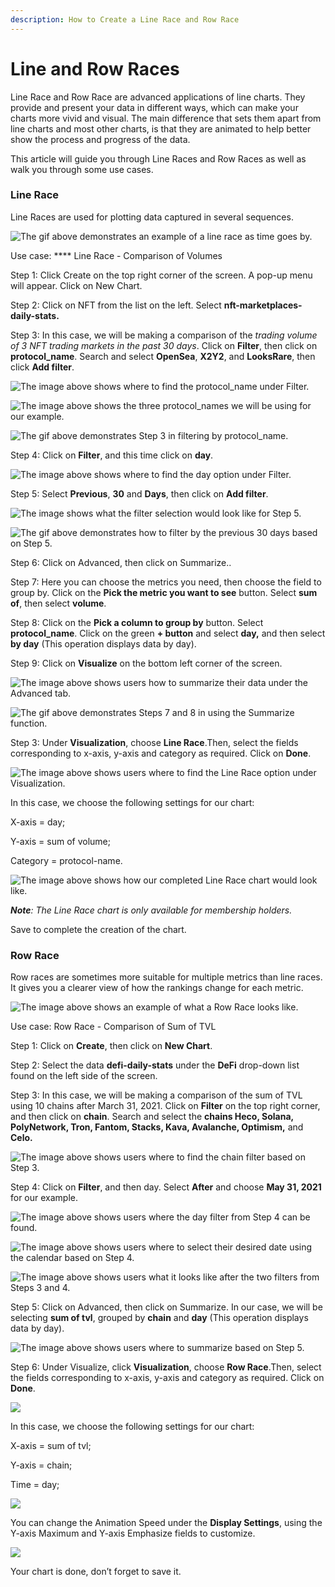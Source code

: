 ```yaml
---
description: How to Create a Line Race and Row Race
---
```


# Line and Row Races

Line Race and Row Race are advanced applications of line charts. They provide and present your data in different ways, which can make your charts more vivid and visual. The main difference that sets them apart from line charts and most other charts, is that they are animated to help better show the process and progress of the data.

This article will guide you through Line Races and Row Races as well as walk you through some use cases.

### Line Race <a href="#_at8t0ip1t34l" id="_at8t0ip1t34l"></a>

Line Races are used for plotting data captured in several sequences.

![The gif above demonstrates an example of a line race as time goes by.](<../../../../.gitbook/assets/0 (9)>)

Use case: \*\*\*\* Line Race - Comparison of Volumes

Step 1: Click Create on the top right corner of the screen. A pop-up menu will appear. Click on New Chart.

Step 2: Click on NFT from the list on the left. Select **nft-marketplaces-daily-stats.**

Step 3: In this case, we will be making a comparison of the _trading volume of 3 NFT trading markets in the past 30 days_. Click on **Filter**, then click on **protocol\_name**. Search and select **OpenSea**, **X2Y2**, and **LooksRare**, then click **Add filter**.

![The image above shows where to find the protocol\_name under Filter.](<../../../../.gitbook/assets/1 (18)>)

![The image above shows the three protocol\_names we will be using for our example.](<../../../../.gitbook/assets/2 (17)>)

![The gif above demonstrates Step 3 in filtering by protocol\_name.](<../../../../.gitbook/assets/3 (10)>)

Step 4: Click on **Filter**, and this time click on **day**.

![The image above shows where to find the day option under Filter.](<../../../../.gitbook/assets/4 (15)>)

Step 5: Select **Previous**, **30** and **Days**, then click on **Add filter**.

![The image shows what the filter selection would look like for Step 5.](<../../../../.gitbook/assets/5 (1)>)

![The gif above demonstrates how to filter by the previous 30 days based on Step 5.](<../../../../.gitbook/assets/6 (4)>)

Step 6: Click on Advanced, then click on Summarize..

Step 7: Here you can choose the metrics you need, then choose the field to group by. Click on the **Pick the metric you want to see** button. Select **sum of**, then select **volume**.

Step 8: Click on the **Pick a column to group by** button. Select **protocol\_name**. Click on the green **+ button** and select **day,** and then select **by day** (This operation displays data by day).

Step 9: Click on **Visualize** on the bottom left corner of the screen.

![The image above shows users how to summarize their data under the Advanced tab.](<../../../../.gitbook/assets/7 (15)>)

![The gif above demonstrates Steps 7 and 8 in using the Summarize function.](../../../../.gitbook/assets/3)

Step 3: Under **Visualization**, choose **Line Race**.Then, select the fields corresponding to x-axis, y-axis and category as required. Click on **Done**.

![The image above shows users where to find the Line Race option under Visualization.](../../../../.gitbook/assets/9)

In this case, we choose the following settings for our chart:

X-axis = day;

Y-axis = sum of volume;

Category = protocol-name.

![The image above shows how our completed Line Race chart would look like.](<../../../../.gitbook/assets/5 (14)>)

_**Note**: The Line Race chart is only available for membership holders._

Save to complete the creation of the chart.

### Row Race <a href="#_hsu6ddk5iop" id="_hsu6ddk5iop"></a>

Row races are sometimes more suitable for multiple metrics than line races. It gives you a clearer view of how the rankings change for each metric.

![The image above shows an example of what a Row Race looks like.](<../../../../.gitbook/assets/6 (14)>)

Use case: Row Race - Comparison of Sum of TVL

Step 1: Click on **Create**, then click on **New Chart**.

Step 2: Select the data **defi-daily-stats** under the **DeFi** drop-down list found on the left side of the screen.

Step 3: In this case, we will be making a comparison of the sum of TVL using 10 chains after March 31, 2021. Click on **Filter** on the top right corner, and then click on **chain**. Search and select the **chains Heco, Solana, PolyNetwork, Tron, Fantom, Stacks, Kava, Avalanche, Optimism,** and **Celo.**

![The image above shows users where to find the chain filter based on Step 3.](<../../../../.gitbook/assets/12 (6)>)

Step 4: Click on **Filter**, and then day. Select **After** and choose **May 31, 2021** for our example.

![The image above shows users where the day filter from Step 4 can be found.](<../../../../.gitbook/assets/13 (7)>)

![The image above shows users where to select their desired date using the calendar based on Step 4.](../../../../.gitbook/assets/14)

![The image above shows users what it looks like after the two filters from Steps 3 and 4.](<../../../../.gitbook/assets/7 (2)>)

Step 5: Click on Advanced, then click on Summarize. In our case, we will be selecting **sum of tvl**, grouped by **chain** and **day** (This operation displays data by day).

![The image above shows users where to summarize based on Step 5.](<../../../../.gitbook/assets/8 (5)>)

Step 6: Under Visualize, click **Visualization**, choose **Row Race**.Then, select the fields corresponding to x-axis, y-axis and category as required. Click on **Done**.

![](<../../../../.gitbook/assets/9 (5)>)

In this case, we choose the following settings for our chart:

X-axis = sum of tvl;

Y-axis = chain;

Time = day;

![](<../../../../.gitbook/assets/10 (7)>)

You can change the Animation Speed under the **Display Settings**, using the Y-axis Maximum and Y-axis Emphasize fields to customize.

![](<../../../../.gitbook/assets/11 (5)>)

Your chart is done, don’t forget to save it.
